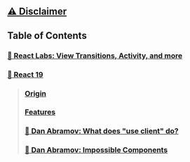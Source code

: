 ## [⚠️ Disclaimer](./disclaimer.md)

## Table of Contents

### [📘 React Labs: View Transitions, Activity, and more](./react-labs-view-transitions-activity-and-more.md)

### [📘 React 19](#-react-19)
>### [Origin](./origin.md)
>### [Features](./features.md)
>### [🔗 Dan Abramov: What does "use client" do?](https://overreacted.io/what-does-use-client-do/)
>### [🔗 Dan Abramov: Impossible Components](https://overreacted.io/impossible-components/)